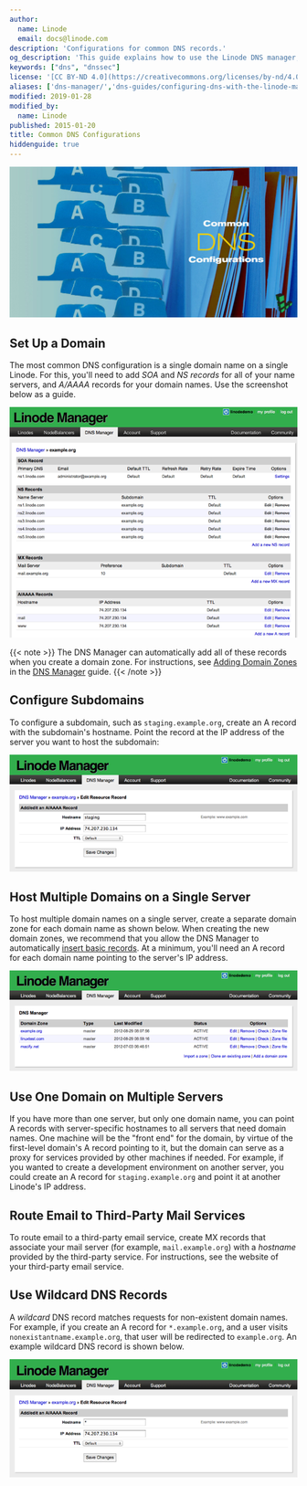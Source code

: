 ```yaml
---
author:
  name: Linode
  email: docs@linode.com
description: 'Configurations for common DNS records.'
og_description: 'This guide explains how to use the Linode DNS manager, to configure DNS records'
keywords: ["dns", "dnssec"]
license: '[CC BY-ND 4.0](https://creativecommons.org/licenses/by-nd/4.0)'
aliases: ['dns-manager/','dns-guides/configuring-dns-with-the-linode-manager/']
modified: 2019-01-28
modified_by:
  name: Linode
published: 2015-01-20
title: Common DNS Configurations
hiddenguide: true
---
```


![Common DNS Configurations](common-dns-configurations-title-graphic.jpg "Common DNS Configurations")

## Set Up a Domain

The most common DNS configuration is a single domain name on a single Linode. For this, you'll need to add *SOA* and *NS records* for all of your name servers, and *A/AAAA* records for your domain names. Use the screenshot below as a guide.

[![The SOA record is set to "ns1.linode.com". The NS records are set to "ns1.linode.com" through "ns5.linode.com", inclusive. The MX record is set to "mail.example.org". There are A records for [blank], which is the primary domain, and the "mail" and "www" subdomains. They are all set to the same IP.](1121-dns9.png)](1121-dns9.png)

 {{< note >}}
The DNS Manager can automatically add all of these records when you create a domain zone. For instructions, see [Adding Domain Zones](/docs/networking/dns/dns-manager#add-a-domain-zone) in the [DNS Manager](/docs/networking/dns/dns-manager) guide.
{{< /note >}}

## Configure Subdomains

To configure a subdomain, such as `staging.example.org`, create an A record with the subdomain's hostname. Point the record at the IP address of the server you want to host the subdomain:

[![Create a new A record, following the instructions in the "Adding" section. Add the subdomain text to the "Hostname" field. For example, you could type "staging" - NOT "staging.example.org".](1125-dns13.png)](1125-dns13.png)

## Host Multiple Domains on a Single Server

To host multiple domain names on a single server, create a separate domain zone for each domain name as shown below. When creating the new domain zones, we recommend that you allow the DNS Manager to automatically [insert basic records](/docs/networking/dns/dns-manager#add-a-domain-zone). At a minimum, you'll need an A record for each domain name pointing to the server's IP address.

[![This page shows the DNS Manager tab with three different domain zones listed.](1126-dns15.png)](1126-dns15.png)

## Use One Domain on Multiple Servers

If you have more than one server, but only one domain name, you can point A records with server-specific hostnames to all servers that need domain names. One machine will be the "front end" for the domain, by virtue of the first-level domain's A record pointing to it, but the domain can serve as a proxy for services provided by other machines if needed. For example, if you wanted to create a development environment on another server, you could create an A record for `staging.example.org` and point it at another Linode's IP address.

## Route Email to Third-Party Mail Services

To route email to a third-party email service, create MX records that associate your mail server (for example, `mail.example.org`) with a *hostname* provided by the third-party service. For instructions, see the website of your third-party email service.

## Use Wildcard DNS Records

A *wildcard* DNS record matches requests for non-existent domain names. For example, if you create an A record for `*.example.org`, and a user visits `nonexistantname.example.org`, that user will be redirected to `example.org`. An example wildcard DNS record is shown below.

[![Create a new A record, following the instructions in the "Adding" section. Add a single asterisk (\*) in the "Hostname" field. Set your IP address in the "IP Address" field. Then click the "Save Changes" button.](1127-dns16.png)](1127-dns16.png)
